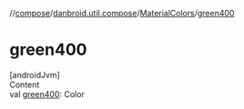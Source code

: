 //[compose](../../../index.md)/[danbroid.util.compose](../index.md)/[MaterialColors](index.md)/[green400](green400.md)



# green400  
[androidJvm]  
Content  
val [green400](green400.md): Color  



